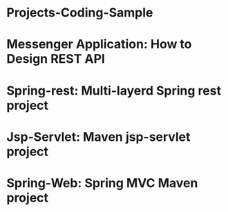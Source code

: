 # Projects-Coding-Sample

# Messenger Application: How to Design REST API

# Spring-rest: Multi-layerd Spring rest project

# Jsp-Servlet: Maven jsp-servlet project

# Spring-Web: Spring MVC Maven project

